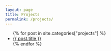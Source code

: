 ```yaml
---
layout: page
title: Projects
permalink: /projects/
---
```

<ul>
{% for post in site.categories["projects"] %}
    <li><a href="{{ post.url }}">{{ post.title }}</a></li>
{% endfor %}
</ul>